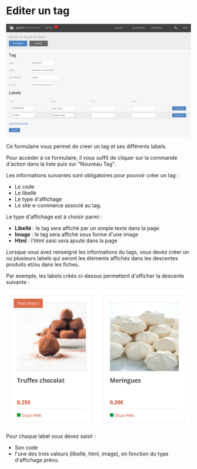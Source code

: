 # Editer un tag


![edit-tag2](images/edit-tag2.png)


<p>Ce formulaire vous permet de cr&eacute;er un tag et ses diff&eacute;rents labels.&nbsp;</p>
<p>Pour acc&egrave;der &agrave; ce formulaire, il vous suffit de cliquer sur la commande d'action dans la liste puis sur "Nouveau Tag".</p>
<p>Les informations suivantes sont obligatoires pour pouvoir cr&eacute;er un tag :</p>
<ul>
<li>Le code</li>
<li>Le libell&eacute;</li>
<li>Le type d'affichage</li>
<li>Le site e-commerce associ&eacute; au tag.</li>
</ul>
<p>Le type d'affichage est &agrave; choisir parmi :</p>
<ul>
<li><strong>Libell&eacute;</strong> : le tag sera affich&eacute; par un simple texte dans la page</li>
<li><strong>Image</strong> : le tag sera affich&eacute; sous forme d'une image</li>
<li><strong>Html</strong> : l'html saisi sera ajout&eacute; dans la page</li>
</ul>
<p>Lorsque vous avez renseign&eacute; les informations du tags, vous devez cr&eacute;er un ou plusieurs labels qui seront les&nbsp;&eacute;l&eacute;ments affich&eacute;s dans les descentes produits et/ou dans les fiches.</p>
<p>Par exemple, les&nbsp;labels cr&eacute;&eacute;s ci-dessus permettent d'afficher la descente suivante :&nbsp;</p>


![edit-tag3](images/edit-tag3.png)


<p>Pour chaque label vous devez saisir :</p>
<ul>
<li>Son code</li>
<li>l'une des trois valeurs (libell&eacute;, html, image), en fonction du type d'affichage pr&eacute;vu.</li>
</ul>


